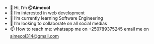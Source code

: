 - 👋 Hi, I’m **@Aimecol**
- 👀 I’m interested in web development
- 🌱 I’m currently learning Software Engineering
- 💞️ I’m looking to collaborate on all social medias
- 📫 How to reach me: whatsapp me on +250789375245
                      email me on aimecol314@gmail.com

<!---
Aimecol/Aimecol is a ✨ special ✨ repository because its `README.md` (this file) appears on your GitHub profile.
You can click the Preview link to take a look at your changes.
--->
